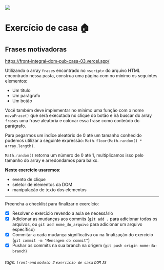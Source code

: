 ![](https://i.imgur.com/xG74tOh.png)

# Exercício de casa 🏠

## Frases motivadoras

<https://front-integral-dom-pub-casa-03.vercel.app/>

Utilizando o array `frases` encontrado no `<script>` do arquivo HTML encontrado nessa pasta, construa uma página com no mínimo os seguintes elementos:

- Um título
- Um parágrafo
- Um botão

Você também deve implementar no mínimo uma função com o nome `novaFrase()` que será executada no clique do botão e irá buscar do array `frases` uma frase aleatória e colocar essa frase como conteúdo do parágrafo.

Para pegarmos um indíce aleatório de 0 até um tamanho conhecido podemos utilizar a seguinte expressão: `Math.floor(Math.random() * array.length)`.

`Math.random()` retorna um número de 0 até 1, multiplicamos isso pelo tamanho do array e arredondamos para baixo.

**Neste exercício usaremos:**

- evento de clique
- seletor de elementos da DOM
- manipulação de texto dos elementos

---

Preencha a checklist para finalizar o exercício:

- [x] Resolver o exercício revendo a aula se necessário
- [x] Adicionar as mudanças aos commits (`git add .` para adicionar todos os arquivos, ou `git add nome_do_arquivo` para adicionar um arquivo específico)
- [x] Commitar a cada mudança significativa ou na finalização do exercício (`git commit -m "Mensagem do commit"`)
- [x] Pushar os commits na sua branch na origem (`git push origin nome-da-branch`)

###### tags: `front-end` `módulo 2` `exercício de casa` `DOM` `JS`
